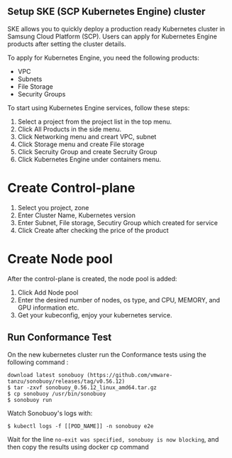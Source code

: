 ## Setup SKE (SCP Kubernetes Engine) cluster

SKE allows you to quickly deploy a production ready Kubernetes cluster in Samsung Cloud Platform (SCP).
Users can apply for Kubernetes Engine products after setting the cluster details.

To apply for Kubernetes Engine, you need the following products:
- VPC
- Subnets
- File Storage
- Security Groups


To start using Kubernetes Engine services, follow these steps:
1. Select a project from the project list in the top menu.
2. Click All Products in the side menu.
3. Click Networking menu and creart VPC, subnet
4. Click Storage menu and create File storage
5. Click Secruity Group and create Secruity Group
6. Click Kubernetes Engine under containers menu.

# Create Control-plane
1. Select you project, zone
2. Enter Cluster Name, Kubernetes version
3. Enter Subnet, File storage, Secutiry Group which created for service
4. Click Create after checking the price of the product

# Create Node pool
After the control-plane is created, the node pool is added:
1. Click Add Node pool
2. Enter the desired number of nodes, os type, and CPU, MEMORY, and GPU information etc.
3. Get your kubeconfig, enjoy your kubernetes service.

## Run Conformance Test

On the new kubernetes cluster run the Conformance tests using the following command : 

```
download latest sonobuoy (https://github.com/vmware-tanzu/sonobuoy/releases/tag/v0.56.12)
$ tar -zxvf sonobuoy_0.56.12_linux_amd64.tar.gz
$ cp sonobuoy /usr/bin/sonobuoy
$ sonobuoy run
```

Watch Sonobuoy's logs with:

```
$ kubectl logs -f [[POD_NAME]] -n sonobuoy e2e 
```

Wait for the line `no-exit was specified, sonobuoy is now blocking`, and then copy the results using docker cp command

